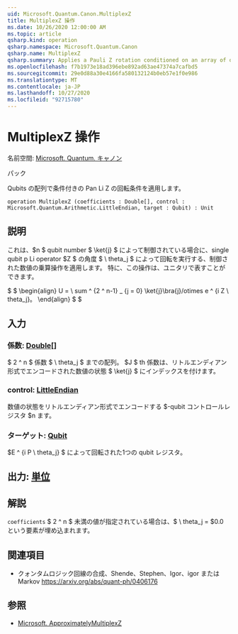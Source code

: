 ```yaml
---
uid: Microsoft.Quantum.Canon.MultiplexZ
title: MultiplexZ 操作
ms.date: 10/26/2020 12:00:00 AM
ms.topic: article
qsharp.kind: operation
qsharp.namespace: Microsoft.Quantum.Canon
qsharp.name: MultiplexZ
qsharp.summary: Applies a Pauli Z rotation conditioned on an array of qubits.
ms.openlocfilehash: f7b1973e18ad396ebe892ad63ae47374a7cafbd5
ms.sourcegitcommit: 29e0d88a30e4166fa580132124b0eb57e1f0e986
ms.translationtype: MT
ms.contentlocale: ja-JP
ms.lasthandoff: 10/27/2020
ms.locfileid: "92715780"
---
```

# <a name="multiplexz-operation"></a>MultiplexZ 操作

名前空間: [Microsoft. Quantum. キャノン](xref:Microsoft.Quantum.Canon)

パック [](https://nuget.org/packages/)


Qubits の配列で条件付きの Pan Li Z の回転条件を適用します。

```qsharp
operation MultiplexZ (coefficients : Double[], control : Microsoft.Quantum.Arithmetic.LittleEndian, target : Qubit) : Unit
```


## <a name="description"></a>説明

これは、$n $ qubit number $ \ket{j} $ によって制御されている場合に、single qubit p Li operator $Z $ の角度 $ \ theta_j $ によって回転を実行する、制御された数値の乗算操作を適用します。
特に、この操作は、ユニタリで表すことができます。

$ $ \begin{align} U = \ sum ^ {2 ^ n-1} _ {j = 0} \ket{j}\bra{j}/otimes e ^ {i Z \ theta_j}。
\end{align} $ $

## <a name="input"></a>入力

### <a name="coefficients--double"></a>係数: [Double](xref:microsoft.quantum.lang-ref.double)[]

$ 2 ^ n $ 係数 $ \ theta_j $ までの配列。 $J $ th 係数は、リトルエンディアン形式でエンコードされた数値の状態 $ \ket{j} $ にインデックスを付けます。


### <a name="control--littleendian"></a>control: [LittleEndian](xref:Microsoft.Quantum.Arithmetic.LittleEndian)

数値の状態をリトルエンディアン形式でエンコードする $-qubit コントロールレジスタ $n ます。


### <a name="target--qubit"></a>ターゲット: [Qubit](xref:microsoft.quantum.lang-ref.qubit)

$E ^ {i P \ theta_j} $ によって回転された1つの qubit レジスタ。



## <a name="output--unit"></a>出力: [単位](xref:microsoft.quantum.lang-ref.unit)



## <a name="remarks"></a>解説

`coefficients` $ 2 ^ n $ 未満の値が指定されている場合は、$ \ theta_j = $0.0 という要素が埋め込まれます。

## <a name="references"></a>関連項目

- クォンタムロジック回線の合成、Shende、Stephen、Igor、igor または Markov https://arxiv.org/abs/quant-ph/0406176

## <a name="see-also"></a>参照

- [Microsoft. ApproximatelyMultiplexZ](xref:Microsoft.Quantum.Canon.ApproximatelyMultiplexZ)